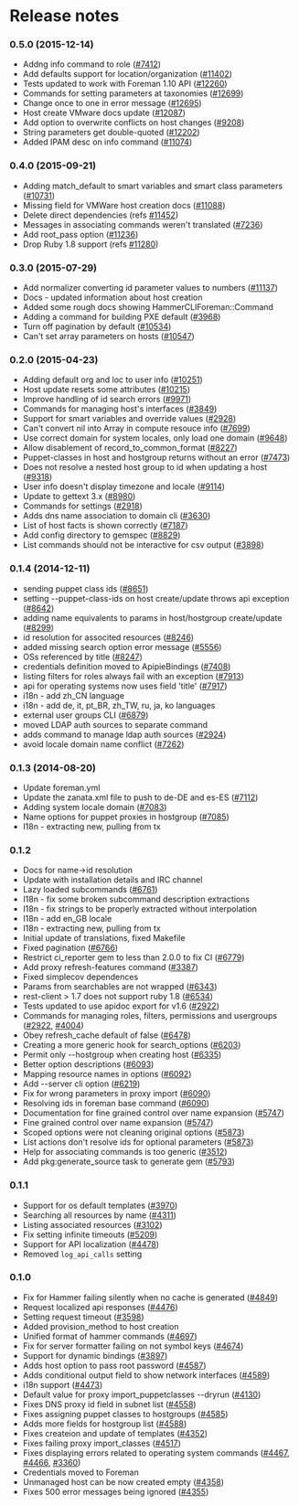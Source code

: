 Release notes
=============

### 0.5.0 (2015-12-14)
* Addng info command to role ([#7412](http://projects.theforeman.org/issues/7412))
* Add defaults support for location/organization ([#11402](http://projects.theforeman.org/issues/11402))
* Tests updated to work with Foreman 1.10 API ([#12260](http://projects.theforeman.org/issues/12260))
* Commands for setting parameters at taxonomies ([#12699](http://projects.theforeman.org/issues/12699))
* Change once to one in error message ([#12695](http://projects.theforeman.org/issues/12695))
* Host create VMware docs update ([#12087](http://projects.theforeman.org/issues/12087))
* Add option to overwrite conflicts on host changes ([#9208](http://projects.theforeman.org/issues/9208))
* String parameters get double-quoted ([#12202](http://projects.theforeman.org/issues/12202))
* Added IPAM desc on info command ([#11074](http://projects.theforeman.org/issues/11074))

### 0.4.0 (2015-09-21)
* Adding match_default to smart variables and smart class parameters ([#10731](http://projects.theforeman.org/issues/10731))
* Missing field for VMWare host creation docs ([#11088](http://projects.theforeman.org/issues/11088))
* Delete direct dependencies (refs [#11452](http://projects.theforeman.org/issues/11452))
* Messages in associating commands weren't translated ([#7236](http://projects.theforeman.org/issues/7236))
* Add root_pass option ([#11236](http://projects.theforeman.org/issues/11236))
* Drop Ruby 1.8 support (refs [#11280](http://projects.theforeman.org/issues/11280))


### 0.3.0 (2015-07-29)
* Add normalizer converting id parameter values to numbers ([#11137](http://projects.theforeman.org/issues/11137))
* Docs - updated information about host creation
* Added some rough docs showing HammerCLIForeman::Command
* Adding a command for building PXE default ([#3968](http://projects.theforeman.org/issues/3968))
* Turn off pagination by default ([#10534](http://projects.theforeman.org/issues/10534))
* Can't set array parameters on hosts ([#10547](http://projects.theforeman.org/issues/10547))


### 0.2.0 (2015-04-23)
* Adding default org and loc to user info ([#10251](http://projects.theforeman.org/issues/10251))
* Host update resets some attributes ([#10215](http://projects.theforeman.org/issues/10215))
* Improve handling of id search errors ([#9971](http://projects.theforeman.org/issues/9971))
* Commands for managing host's interfaces ([#3849](http://projects.theforeman.org/issues/3849))
* Support for smart variables and override values ([#2928](http://projects.theforeman.org/issues/2928))
* Can't convert nil into Array in compute resouce info ([#7699](http://projects.theforeman.org/issues/7699))
* Use correct domain for system locales, only load one domain ([#9648](http://projects.theforeman.org/issues/9648))
* Allow disablement of record_to_common_format ([#8227](http://projects.theforeman.org/issues/8227))
* Puppet-classes in host and hostgroup returns without an error ([#7473](http://projects.theforeman.org/issues/7473))
* Does not resolve a nested host group to id when updating a host ([#9318](http://projects.theforeman.org/issues/9318))
* User info doesn't display timezone and locale ([#9114](http://projects.theforeman.org/issues/9114))
* Update to gettext 3.x ([#8980](http://projects.theforeman.org/issues/8980))
* Commands for settings ([#2918](http://projects.theforeman.org/issues/2918))
* Adds dns name association to domain cli ([#3630](http://projects.theforeman.org/issues/3630))
* List of host facts is shown correctly ([#7187](http://projects.theforeman.org/issues/7187))
* Add config directory to gemspec ([#8829](http://projects.theforeman.org/issues/8829))
* List commands should not be interactive for csv output ([#3898](http://projects.theforeman.org/issues/3898))


### 0.1.4 (2014-12-11)
* sending puppet class ids ([#8651](http://projects.theforeman.org/issues/8651))
* setting --puppet-class-ids on host create/update throws api exception ([#8642](http://projects.theforeman.org/issues/8642))
* adding name equivalents to params in host/hostgroup create/update ([#8299](http://projects.theforeman.org/issues/8299))
* id resolution for associted resources ([#8246](http://projects.theforeman.org/issues/8246))
* added missing search option error message ([#5556](http://projects.theforeman.org/issues/5556))
* OSs referenced by title ([#8247](http://projects.theforeman.org/issues/8247))
* credentials definition moved to ApipieBindings ([#7408](http://projects.theforeman.org/issues/7408))
* listing filters for roles always fail with an exception ([#7913](http://projects.theforeman.org/issues/7913))
* api for operating systems now uses field 'title' ([#7917](http://projects.theforeman.org/issues/7917))
* i18n - add zh_CN language
* i18n - add de, it, pt_BR, zh_TW, ru, ja, ko languages
* external user groups CLI ([#6879](http://projects.theforeman.org/issues/6879))
* moved LDAP auth sources to separate command
* adds command to manage ldap auth sources ([#2924](http://projects.theforeman.org/issues/2924))
* avoid locale domain name conflict ([#7262](http://projects.theforeman.org/issues/7262))


### 0.1.3 (2014-08-20)
* Update foreman.yml
* Update the zanata.xml file to push to de-DE and es-ES ([#7112](http://projects.theforeman.org/issues/7112))
* Adding system locale domain ([#7083](http://projects.theforeman.org/issues/7083))
* Name options for puppet proxies in hostgroup ([#7085](http://projects.theforeman.org/issues/7085))
* I18n - extracting new, pulling from tx


### 0.1.2
* Docs for name->id resolution
* Update with installation details and IRC channel
* Lazy loaded subcommands ([#6761](http://projects.theforeman.org/issues/6761))
* I18n - fix some broken subcommand description extractions
* I18n - fix strings to be properly extracted without interpolation
* I18n - add en_GB locale
* I18n - extracting new, pulling from tx
* Initial update of translations, fixed Makefile
* Fixed pagination ([#6766](http://projects.theforeman.org/issues/6766))
* Restrict ci_reporter gem to less than 2.0.0 to fix CI ([#6779](http://projects.theforeman.org/issues/6779))
* Add proxy refresh-features command ([#3387](http://projects.theforeman.org/issues/3387))
* Fixed simplecov dependences
* Params from searchables are not wrapped ([#6343](http://projects.theforeman.org/issues/6343))
* rest-client > 1.7 does not support ruby 1.8 ([#6534](http://projects.theforeman.org/issues/6534))
* Tests updated to use apidoc export for v1.6 ([#2922](http://projects.theforeman.org/issues/2922))
* Commands for managing roles, filters, permissions and usergroups ([#2922](http://projects.theforeman.org/issues/2922), [#4004](http://projects.theforeman.org/issues/4004))
* Obey refresh_cache default of false ([#6478](http://projects.theforeman.org/issues/6478))
* Creating a more generic hook for search_options ([#6203](http://projects.theforeman.org/issues/6203))
* Permit only --hostgroup when creating host ([#6335](http://projects.theforeman.org/issues/6335))
* Better option descriptions ([#6093](http://projects.theforeman.org/issues/6093))
* Mapping resource names in options ([#6092](http://projects.theforeman.org/issues/6092))
* Add --server cli option ([#6219](http://projects.theforeman.org/issues/6219))
* Fix for wrong parameters in proxy import ([#6090](http://projects.theforeman.org/issues/6090))
* Resolving ids in foreman base command ([#6090](http://projects.theforeman.org/issues/6090))
* Documentation for fine grained control over name expansion ([#5747](http://projects.theforeman.org/issues/5747))
* Fine grained control over name expansion ([#5747](http://projects.theforeman.org/issues/5747))
* Scoped options were not cleaning original options ([#5873](http://projects.theforeman.org/issues/5873))
* List actions don't resolve ids for optional parameters ([#5873](http://projects.theforeman.org/issues/5873))
* Help for associating commands is too generic ([#3512](http://projects.theforeman.org/issues/3512))
* Add pkg:generate_source task to generate gem ([#5793](http://projects.theforeman.org/issues/5793))

### 0.1.1
* Support for os default templates ([#3970](http://projects.theforeman.org/issues/3970))
* Searching all resources by name ([#4311](http://projects.theforeman.org/issues/4311))
* Listing associated resources ([#3102](http://projects.theforeman.org/issues/3102))
* Fix setting infinite timeouts ([#5209](http://projects.theforeman.org/issues/5209))
* Support for API localization ([#4478](http://projects.theforeman.org/issues/4478))
* Removed `log_api_calls` setting

### 0.1.0
* Fix for Hammer failing silently when no cache is generated ([#4849](http://projects.theforeman.org/issues/4849))
* Request localized api responses ([#4476](http://projects.theforeman.org/issues/4476))
* Setting request timeout ([#3598](http://projects.theforeman.org/issues/3598))
* Added provision_method to host creation
* Unified format of hammer commands ([#4697](http://projects.theforeman.org/issues/4697))
* Fix for server formatter failing on not symbol keys ([#4674](http://projects.theforeman.org/issues/4674))
* Support for dynamic bindings ([#3897](http://projects.theforeman.org/issues/3897))
* Adds host option to pass root password ([#4587](http://projects.theforeman.org/issues/4587))
* Adds conditional output field to show network interfaces ([#4589](http://projects.theforeman.org/issues/4589))
* i18n support ([#4473](http://projects.theforeman.org/issues/4473))
* Default value for proxy import_puppetclasses --dryrun ([#4130](http://projects.theforeman.org/issues/4130))
* Fixes DNS proxy id field in subnet list ([#4558](http://projects.theforeman.org/issues/4558))
* Fixes assigning puppet classes to hostgroups ([#4585](http://projects.theforeman.org/issues/4585))
* Adds more fields for hostgroup list ([#4588](http://projects.theforeman.org/issues/4588))
* Fixes createion and update of templates ([#4352](http://projects.theforeman.org/issues/4352))
* Fixes failing proxy import_classes ([#4517](http://projects.theforeman.org/issues/4517))
* Fixes displaying errors related to operating system commands ([#4467](http://projects.theforeman.org/issues/4467), [#4466](http://projects.theforeman.org/issues/4466), [#3360](http://projects.theforeman.org/issues/3360))
* Credentials moved to Foreman
* Unmanaged host can be now created empty ([#4358](http://projects.theforeman.org/issues/4358))
* Fixes 500 error messages being ignored ([#4355](http://projects.theforeman.org/issues/4355))
